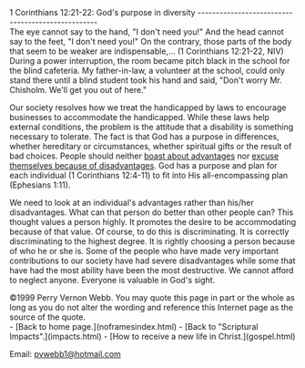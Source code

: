  <head> <title>(PVW) 1 Corinthians 12:21-22: God's purpose in diversity</title> <meta content="IE=9" http-equiv="X-UA-Compatible"></meta> <link href="css/page_style.css" rel="stylesheet" type="text/css"></link> </head><body><div class="page_style"> 1 Corinthians 12:21-22: God's purpose in diversity
--------------------------------------------------

<div class="p">The eye cannot say to the hand, "I don't need you!" And the head cannot say to the feet, "I don't need you!" On the contrary, those parts of the body that seem to be weaker are indispensable,... (1 Corinthians 12:21-22, NIV)

</div>During a power interruption, the room became pitch black in the school for the blind cafeteria. My father-in-law, a volunteer at the school, could only stand there until a blind student took his hand and said, "Don't worry Mr. Chisholm. We'll get you out of here."

Our society resolves how we treat the handicapped by laws to encourage businesses to accommodate the handicapped. While these laws help external conditions, the problem is the attitude that a disability is something necessary to tolerate. The fact is that God has a purpose in differences, whether hereditary or circumstances, whether spiritual gifts or the result of bad choices. People should neither [boast about advantages](pride.html) nor [excuse themselves because of disadvantages](confidence.html). God has a purpose and plan for each individual (1 Corinthians 12:4-11) to fit into His all-encompassing plan (Ephesians 1:11).

We need to look at an individual's advantages rather than his/her disadvantages. What can that person do better than other people can? This thought values a person highly. It promotes the desire to be accommodating because of that value. Of course, to do this is discriminating. It is correctly discriminating to the highest degree. It is rightly choosing a person because of who he or she is. Some of the people who have made very important contributions to our society have had severe disadvantages while some that have had the most ability have been the most destructive. We cannot afford to neglect anyone. Everyone is valuable in God's sight.

<div class="copy">©1999 Perry Vernon Webb. You may quote this page in part or the whole as long as you do not alter the wording and reference this Internet page as the source of the quote.</div>  </div>- [Back to home page.](noframesindex.html)
- [Back to "Scriptural Impacts".](impacts.html)
- [How to receive a new life in Christ.](gospel.html)

Email: [pvwebb1@hotmail.com](mailto:pvwebb1@hotmail.com)

